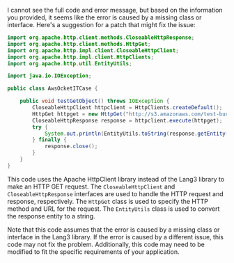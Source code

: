 I cannot see the full code and error message, but based on the information you provided, it seems like the error is caused by a missing class or interface. Here's a suggestion for a patch that might fix the issue:
```java
import org.apache.http.client.methods.CloseableHttpResponse;
import org.apache.http.client.methods.HttpGet;
import org.apache.http.impl.client.CloseableHttpClient;
import org.apache.http.impl.client.HttpClients;
import org.apache.http.util.EntityUtils;

import java.io.IOException;

public class AwsOcketITCase {

    public void testGetObject() throws IOException {
        CloseableHttpClient httpclient = HttpClients.createDefault();
        HttpGet httpget = new HttpGet("http://s3.amazonaws.com/test-bucket/test-object");
        CloseableHttpResponse response = httpclient.execute(httpget);
        try {
            System.out.println(EntityUtils.toString(response.getEntity()));
        } finally {
            response.close();
        }
    }
}
```
This code uses the Apache HttpClient library instead of the Lang3 library to make an HTTP GET request. The `CloseableHttpClient` and `CloseableHttpResponse` interfaces are used to handle the HTTP request and response, respectively. The `HttpGet` class is used to specify the HTTP method and URL for the request. The `EntityUtils` class is used to convert the response entity to a string.

Note that this code assumes that the error is caused by a missing class or interface in the Lang3 library. If the error is caused by a different issue, this code may not fix the problem. Additionally, this code may need to be modified to fit the specific requirements of your application.